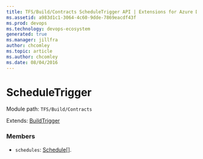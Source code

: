 ```yaml
---
title: TFS/Build/Contracts ScheduleTrigger API | Extensions for Azure DevOps Services
ms.assetid: a983d1c1-3064-4c60-9dde-7869eacdf43f
ms.prod: devops
ms.technology: devops-ecosystem
generated: true
ms.manager: jillfra
author: chcomley
ms.topic: article
ms.author: chcomley
ms.date: 08/04/2016
---
```


# ScheduleTrigger

Module path: `TFS/Build/Contracts`

Extends: [BuildTrigger](./BuildTrigger.md)

### Members

* `schedules`: [Schedule](./Schedule.md)[]. 

